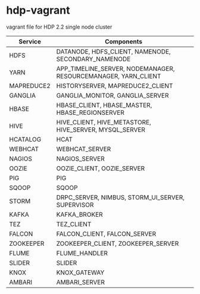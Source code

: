 # hdp-vagrant
vagrant file for HDP 2.2 single node cluster

Service  | Components
-------- | ----------
HDFS | DATANODE, HDFS_CLIENT, NAMENODE, SECONDARY_NAMENODE
YARN | APP_TIMELINE_SERVER, NODEMANAGER, RESOURCEMANAGER, YARN_CLIENT
MAPREDUCE2 | HISTORYSERVER, MAPREDUCE2_CLIENT
GANGLIA | GANGLIA_MONITOR, GANGLIA_SERVER
HBASE | HBASE_CLIENT, HBASE_MASTER, HBASE_REGIONSERVER
HIVE | HIVE_CLIENT, HIVE_METASTORE, HIVE_SERVER, MYSQL_SERVER
HCATALOG | HCAT
WEBHCAT | WEBHCAT_SERVER
NAGIOS | NAGIOS_SERVER
OOZIE | OOZIE_CLIENT, OOZIE_SERVER
PIG | PIG
SQOOP | SQOOP
STORM | DRPC_SERVER, NIMBUS, STORM_UI_SERVER, SUPERVISOR
KAFKA | KAFKA_BROKER
TEZ | TEZ_CLIENT
FALCON | FALCON_CLIENT, FALCON_SERVER
ZOOKEEPER | ZOOKEEPER_CLIENT, ZOOKEEPER_SERVER
FLUME | FLUME_HANDLER
SLIDER | SLIDER
KNOX | KNOX_GATEWAY
AMBARI | AMBARI_SERVER

